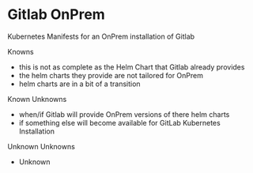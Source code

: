 # Gitlab OnPrem
Kubernetes Manifests for an OnPrem installation of Gitlab

Knowns
- this is not as complete as the Helm Chart that Gitlab already provides
- the helm charts they provide are not tailored for OnPrem
- helm charts are in a bit of a transition

Known Unknowns
- when/if Gitlab will provide OnPrem versions of there helm charts
- if something else will become available for GitLab Kubernetes Installation

Unknown Unknowns
- Unknown


